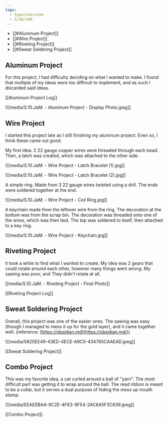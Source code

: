 ```yaml
---
tags:
  - type/overview
  - S/10/JaM
---
```


- [[#Aluminum Project]]
- [[#Wire Project]]
- [[#Riveting Project]]
- [[#Sweat Soldering Project]]

## Aluminum Project

For this project, I had difficulty deciding on what I wanted to make. I found that multiple of my ideas were too difficult to implement, and as such I discarded said ideas.

[[Aluminum Project Log]]

![[media/S.10.JaM. - Aluminum Project - Display Photo.jpeg]]

## Wire Project

I started this project late as I still finishing my aluminum project. Even so, I think these came out good.

My first idea. 2 22 gauge copper wires were threaded through each bead. Then, a latch was created, which was attached to the other side.

![[media/S.10.JaM. - Wire Project - Latch Bracelet (1).jpg]]

![[media/S.10.JaM. - Wire Project - Latch Bracelet (2).jpg]]

A simple ring. Made from 3 22 gauge wires twisted using a drill. The ends were soldered together at the end.

![[media/S.10.JaM. - Wire Project - Coil Ring.jpg]]

A keychain made from the leftover wire from the ring. The decoration at the bottom was from the scrap bin. The decoration was threaded onto one of the wires, which was then tied. The top was soldered to itself, then attached to a key ring.

![[media/S.10.JaM. - Wire Project - Keychain.jpg]]

## Riveting Project

it took a while to find what I wanted to create. My idea was 2 gears that could rotate around each other, however many things went wrong. My sawing was poor, and They didn't rotate at all.

[[media/S.10.JaM. - Riveting Project - Final Photo]]

[[Riveting Project Log]]

## Sweat Soldering Project

Overall, this project was one of the easier ones. The sawing was easy (though I managed to mess it up for the gold layer), and it came together well. (reference: [https://obsidian.md](https://obsidian.md/))

![[media/5820EE49-43ED-4ECE-A9C5-434765CAAEAD.jpeg]]

[[Sweat Soldering Project]]

## Combo Project

This was my favorite idea, a cat curled around a ball of "yarn". The most difficult part was getting it to wrap around the ball. The read ribbon is meant to be a collar, but it serves a dual purpose of hiding the mess up mouth stamp.

![[media/EEAEEBAA-9C2E-4F63-9F54-2AC845F3C639.jpeg]]

[[Combo Project]]
